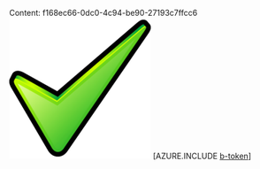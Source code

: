 Content: f168ec66-0dc0-4c94-be90-27193c7ffcc6![image](1cb3c69c-ef12-4c7a-a7eb-bf915dd33621.png)
[AZURE.INCLUDE [b-token](2d6223ab-1ce1-4122-8270-093bcbc63574.md)]

